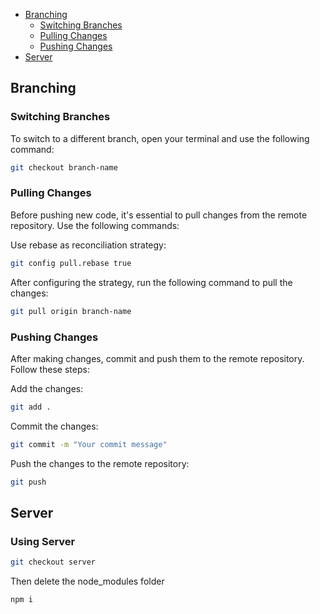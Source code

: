 - [Branching](#branching)
  - [Switching Branches](#switching-branches)
  - [Pulling Changes](#pulling-changes)
  - [Pushing Changes](#pushing-changes)
- [Server](#using-server)

## Branching

### Switching Branches

To switch to a different branch, open your terminal and use the following command:

```bash
git checkout branch-name
```

### Pulling Changes

Before pushing new code, it's essential to pull changes from the remote repository. Use the following commands:

Use rebase as reconciliation strategy:

```bash
git config pull.rebase true
```

After configuring the strategy, run the following command to pull the changes:

```bash
git pull origin branch-name
```

### Pushing Changes

After making changes, commit and push them to the remote repository. Follow these steps:

Add the changes:

```bash
git add .
```

Commit the changes:

```bash
git commit -m "Your commit message"
```

Push the changes to the remote repository:

```bash
git push
```

## Server

### Using Server

```bash
git checkout server
```

Then delete the node_modules folder

```bash
npm i
```
